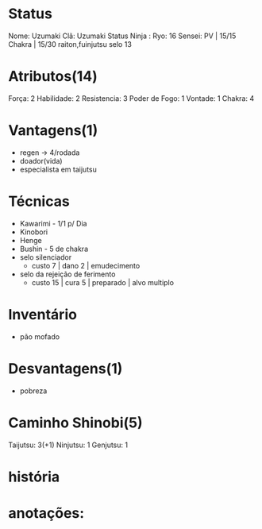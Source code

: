 # Status
Nome:  Uzumaki
Clã:  Uzumaki
Status Ninja : 
Ryo:  16
Sensei: 
PV | 15/15
Chakra | 15/30
raiton,fuinjutsu
selo 13
# Atributos(14)
Força: 2
Habilidade: 2
Resistencia: 3
Poder de Fogo: 1
Vontade: 1
Chakra: 4
# Vantagens(1)
- regen -> 4/rodada
- doador(vida)
- especialista em taijutsu

# Técnicas
- Kawarimi - 1/1 p/ Dia
- Kinobori
- Henge
- Bushin - 5 de chakra
- selo silenciador
  - custo 7 | dano 2 | emudecimento
- selo da rejeição de ferimento
  - custo 15 | cura 5 | preparado | alvo multiplo

# Inventário
- pão mofado

# Desvantagens(1)
- pobreza

# Caminho Shinobi(5) 
Taijutsu: 3(+1)
Ninjutsu: 1
Genjutsu: 1

# história


# anotações:
